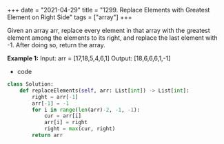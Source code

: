 +++ 
date = "2021-04-29"
title = "1299. Replace Elements with Greatest Element on Right Side"
tags = ["array"]
+++

Given an array arr, replace every element in that array with the greatest element among the elements to its right, and replace the last element with -1.
After doing so, return the array.
 
**Example 1:**
Input: arr = [17,18,5,4,6,1] Output: [18,6,6,6,1,-1]

- code
```py
class Solution:
    def replaceElements(self, arr: List[int]) -> List[int]:
        right = arr[-1]
        arr[-1] = -1
        for i in range(len(arr)-2, -1, -1):
            cur = arr[i]
            arr[i] = right
            right = max(cur, right)
        return arr

```
